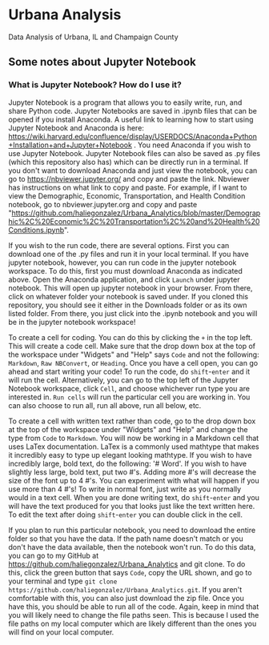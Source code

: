 # Urbana Analysis
Data Analysis of Urbana, IL and Champaign County

## Some notes about Jupyter Notebook
### What is Jupyter Notebook? How do I use it?
Jupyter Notebook is a program that allows you to easily write, run, and share Python code. Jupyter Notebooks are saved in .ipynb files that can be opened if you install Anaconda. A useful link to learning how to start using Jupyter Notebook and Anaconda is here: <https://wiki.harvard.edu/confluence/display/USERDOCS/Anaconda+Python+Installation+and+Jupyter+Notebook> . You need Anaconda if you wish to use Jupyter Notebook.
Jupyter Notebook files can also be saved as .py files (which this repository also has) which can be directly run in a terminal. If you don't want to download Anaconda and just view the notebook, you can go to <https://nbviewer.jupyter.org/> and copy and paste the link. Nbviewer has instructions on what link to copy and paste. For example, if I want to view the Demographic, Economic, Transportation, and Health Condition notebook, go to nbviewer.jupyter.org and copy and paste "https://github.com/haliegonzalez/Urbana_Analytics/blob/master/Demographic%2C%20Economic%2C%20Transportation%2C%20and%20Health%20Conditions.ipynb".

If you wish to the run code, there are several options. First you can download one of the .py files and run it in your local terminal. If you have jupyter notebook, however, you can run code in the jupyter notebook workspace. To do this, first you must download Anaconda as indicated above. Open the Anaconda application, and click `Launch` under jupyter notebook. This will open up jupyter notebook in your browser. From there, click on whatever folder your notebook is saved under. If you cloned this repository, you should see it either in the Downloads folder or as its own listed folder. From there, you just click into the .ipynb notebook and you will be in the jupyter notebook workspace!

To create a cell for coding. You can do this by clicking the `+` in the top left. This will create a code cell. Make sure that the drop down box at the top of the workspace under "Widgets" and "Help" says `Code` and not the following: `Markdown`, `Raw NBConvert`, or `Heading`. Once you have a cell open, you can go ahead and start writing your code! To run the code, do `shift`-`enter` and it will run the cell. Alternatively, you can go to the top left of the Jupyter Notebook workspace, click `Cell`, and choose whichever run type you are interested in. `Run cells` will run the particular cell you are working in. You can also choose to run all, run all above, run all below, etc.

To create a cell with written text rather than code, go to the drop down box at the top of the workspace under "Widgets" and "Help" and change the type from `Code` to `Markdown`. You will now be working in a Markdown cell that uses LaTex documentation. LaTex is a commonly used mathtype that makes it incredibly easy to type up elegant looking mathtype. If you wish to have incredibly large, bold text, do the following: '# Word'. If you wish to have slightly less large, bold text, put two #'s. Adding more #'s will decrease the size of the font up to 4 #'s. You can experiment with what will happen if you use more than 4 #'s! To write in normal font, just write as you normally would in a text cell. When you are done writing text, do `shift`-`enter` and you will have the text produced for you that looks just like the text written here. To edit the text after doing `shift`-`enter` you can double click in the cell.

If you plan to run this particular notebook, you need to download the entire folder so that you have the data. If the path name doesn't match or you don't have the data available, then the notebook won't run. To do this data, you can go to my GitHub at <https://github.com/haliegonzalez/Urbana_Analytics> and git clone. To do this, click the green button that says `Code`, copy the URL shown, and go to your terminal and type `git clone https://github.com/haliegonzalez/Urbana_Analytics.git`. If you aren't comfortable with this, you can also just download the zip file. Once you have this, you should be able to run all of the code. Again, keep in mind that you will likely need to change the file paths seen. This is because I used the file paths on my local computer which are likely different than the ones you will find on your local computer. 
